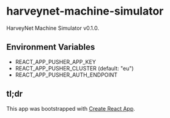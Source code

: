 # harveynet-machine-simulator

HarveyNet Machine Simulator v0.1.0.

## Environment Variables

- REACT_APP_PUSHER_APP_KEY
- REACT_APP_PUSHER_CLUSTER (default: "eu")
- REACT_APP_PUSHER_AUTH_ENDPOINT

## tl;dr

This app was bootstrapped with [Create React App](https://github.com/facebook/create-react-app).
